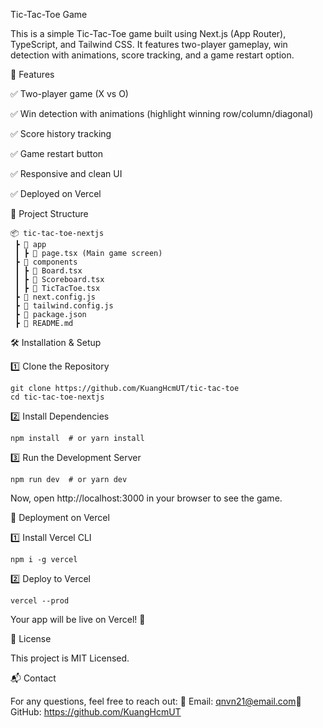 Tic-Tac-Toe Game

This is a simple Tic-Tac-Toe game built using Next.js (App Router), TypeScript, and Tailwind CSS. It features two-player gameplay, win detection with animations, score tracking, and a game restart option.

🚀 Features

✅ Two-player game (X vs O)

✅ Win detection with animations (highlight winning row/column/diagonal)

✅ Score history tracking

✅ Game restart button

✅ Responsive and clean UI

✅ Deployed on Vercel

📂 Project Structure
```
📦 tic-tac-toe-nextjs
 ┣ 📂 app
 ┃ ┣ 📜 page.tsx (Main game screen)
 ┣ 📂 components
 ┃ ┣ 📜 Board.tsx
 ┃ ┣ 📜 Scoreboard.tsx
 ┃ ┣ 📜 TicTacToe.tsx
 ┣ 📜 next.config.js
 ┣ 📜 tailwind.config.js
 ┣ 📜 package.json
 ┣ 📜 README.md
```
🛠 Installation & Setup

1️⃣ Clone the Repository

    git clone https://github.com/KuangHcmUT/tic-tac-toe
    cd tic-tac-toe-nextjs

2️⃣ Install Dependencies

    npm install  # or yarn install

3️⃣ Run the Development Server

    npm run dev  # or yarn dev

Now, open http://localhost:3000 in your browser to see the game.

🚀 Deployment on Vercel

1️⃣ Install Vercel CLI

    npm i -g vercel

2️⃣ Deploy to Vercel

    vercel --prod

Your app will be live on Vercel! 🎉

📜 License

This project is MIT Licensed.

📬 Contact

For any questions, feel free to reach out:
📧 Email: qnvn21@email.com🐙 GitHub: https://github.com/KuangHcmUT

